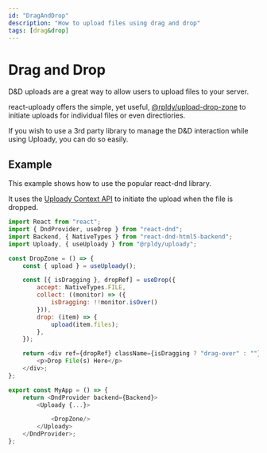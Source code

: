 ```yaml
---
id: "DragAndDrop"
description: "How to upload files using drag and drop"
tags: [drag&drop]
---
```


# Drag and Drop

D&D uploads are a great way to allow users to upload files to your server.

react-uploady offers the simple, yet useful, [@rpldy/upload-drop-zone](../../packages/rpldy-upload-drop-zone) to initiate uploads for individual files or even directiories.

If you wish to use a 3rd party library to manage the D&D interaction while using Uploady, you can do so easily.

## Example

This example shows how to use the popular react-dnd library.

It uses the [Uploady Context API](../../api/context#api) to initiate the upload when the file is dropped.

```javascript
import React from "react";
import { DndProvider, useDrop } from "react-dnd";
import Backend, { NativeTypes } from "react-dnd-html5-backend";
import Uploady, { useUploady } from "@rpldy/uploady";

const DropZone = () => {
    const { upload } = useUploady();

    const [{ isDragging }, dropRef] = useDrop({
        accept: NativeTypes.FILE,
        collect: ((monitor) => ({
            isDragging: !!monitor.isOver()
        })),
        drop: (item) => { 					 					
            upload(item.files);						
        },
    });

    return <div ref={dropRef} className={isDragging ? "drag-over" : ""}>       
        <p>Drop File(s) Here</p>       
    </div>;
};

export const MyApp = () => {
    return <DndProvider backend={Backend}>
        <Uploady {...}>

            <DropZone/>
        </Uploady>
    </DndProvider>;
};
```
